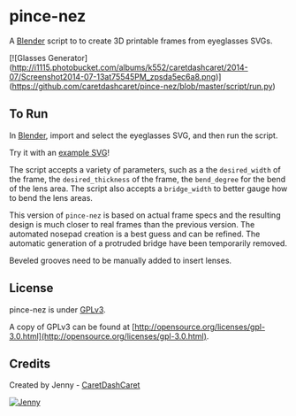 pince-nez
============

A [Blender](http://www.blender.org/) script to to create 3D printable frames from eyeglasses SVGs.

[![Glasses Generator]
(http://i1115.photobucket.com/albums/k552/caretdashcaret/2014-07/Screenshot2014-07-13at75545PM_zpsda5ec6a8.png)]
(https://github.com/caretdashcaret/pince-nez/blob/master/script/run.py)

To Run
-------------

In [Blender](http://www.blender.org/), import and select the eyeglasses SVG, and then run the script.

Try it with an [example SVG](http://sethtaylor.com/b2/2013/09/02/free-vector-glasses-icon/)!

The script accepts a variety of parameters, such as a the `desired_width` of the frame,
the `desired_thickness` of the frame, the `bend_degree` for the bend of the lens area.
The script also accepts a `bridge_width` to better gauge how to bend the lens areas.

This version of `pince-nez` is based on actual frame specs
and the resulting design is much closer to real frames than the previous version.
The automated nosepad creation is a best guess and can be refined.
The automatic generation of a protruded bridge have been temporarily removed.

Beveled grooves need to be manually added to insert lenses.

License
-------------

pince-nez is under [GPLv3](http://opensource.org/licenses/gpl-3.0.html).

A copy of GPLv3 can be found at [http://opensource.org/licenses/gpl-3.0.html](http://opensource.org/licenses/gpl-3.0.html).

Credits
-------------

Created by Jenny - [CaretDashCaret](http://caretdashcaret.wordpress.com/)

[![Jenny](http://i1115.photobucket.com/albums/k552/caretdashcaret/2014-03/About5_zps7f79c497.jpg)](http://caretdashcaret.wordpress.com/)